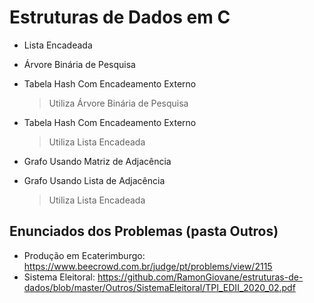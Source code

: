 # Estruturas de Dados em C

- Lista Encadeada

- Árvore Binária de Pesquisa

- Tabela Hash Com Encadeamento Externo

   > Utiliza Árvore Binária de Pesquisa
   
- Tabela Hash Com Encadeamento Externo
   > Utiliza Lista Encadeada
   
- Grafo Usando Matriz de Adjacência

- Grafo Usando Lista de Adjacência
   > Utiliza Lista Encadeada


## Enunciados dos Problemas (pasta Outros)
- Produção em Ecaterimburgo: https://www.beecrowd.com.br/judge/pt/problems/view/2115
- Sistema Eleitoral: https://github.com/RamonGiovane/estruturas-de-dados/blob/master/Outros/SistemaEleitoral/TPI_EDII_2020_02.pdf
